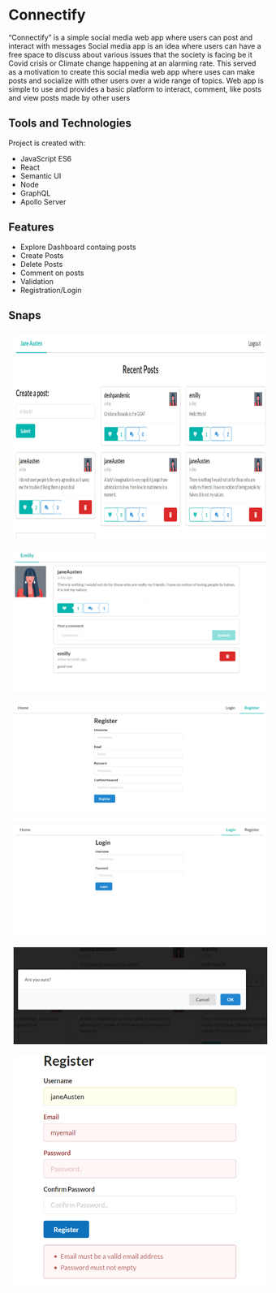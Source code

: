# Connectify

“Connectify” is a simple social media web app where users can post and interact with messages
Social media app is an idea where users can have a free space to discuss about various issues that the society is facing be it Covid 
crisis or Climate change happening at an alarming rate. This served as a motivation to create this social media web app where uses can make posts and socialize with other users over a wide range of topics. Web app is simple to use and provides a basic platform to interact, comment, like posts and view posts made by other users

## Tools and Technologies

Project is created with:
* JavaScript ES6
* React
* Semantic UI
* Node
* GraphQL
* Apollo Server

## Features

* Explore Dashboard containg posts
* Create Posts
* Delete Posts
* Comment on posts
* Validation
* Registration/Login


## Snaps
        
<img src="/ss/dashboard.PNG" width="500" height="400" title="Home Screen" hspace="10" vspace="10">  <img src="/ss/singlepost.PNG" width="500" title="Post Screen" hspace="10" vspace="10">  <img src="/ss/register.PNG" width="500" title="Registerr" hspace="10" vspace="10">  <img src="/ss/login.PNG" width="500" title="Login" hspace="10" vspace="10">
<img src="/ss/deletepopup.PNG" width="500" title="Login" hspace="10" vspace="10"> <img src="/ss/validation.PNG" width="500" title="Validation" hspace="10" vspace="10">



